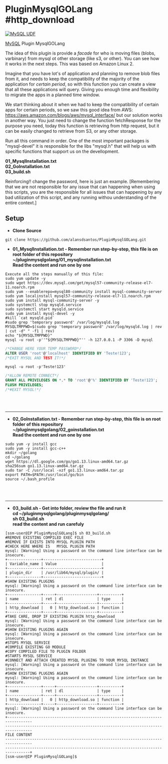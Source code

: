 # PluginMysqlGOLang #http_download
[![MySQL UDF](https://img.shields.io/badge/MySQL-UDF-blue.svg)](https://dev.mysql.com/)

[MySQL](https://dev.mysql.com/) Plugin MysqlGOLang

The idea of this plugin is provide a _facade_ for who is moving files (blobs, varbinary) from mysql ot other storage (like s3, or other). You can see how it works in the next steps. This was based on Amazon Linux 2.

Imagine that you have lot's of application and planning to remove blob files from it, and needs to keep the compatibility of the majority of the application for _certain period_, so with this function you can create a view that all these applications will query. Giving you enough time and flexibility to migrate the apps in a planned time window.

We start thinking about it when we had to keep the compatibility of certain apps for certain periods, so we saw this good idea from AWS: https://aws.amazon.com/blogs/aws/mysql_interface/ but our solution works in another way. You just need to change the function fetchResponse for the purpose you need, today this function is retrieving from http request, but it can be easily changed to retrieve from S3, or any other storage.

Run all this command in order. One of the most important packages is "mysql-devel" it is responsible for the libs "mysql.h" that will help us with specific functions that support us on the devellopment.


**01_MysqlInstallation.txt
</br>02_GoInstallation.txt
</br>03_build.sh**



Reinforcing!! change the password, here is just an example.
[Remembering that we are not responsible for any issue that can happening when using this scripts, you are the responsible for all issues that can happening by any bad utilization of this script, and any running withou understanding of the entire context.]


Setup 
---
- **Clone Source**
```shell
git clone https://github.com/alansdsantos/PluginMysqlGOLang.git
```

- **01_MysqlInstallation.txt - Remember run step-by-step, this file is on root folder of this repository
</br>~/pluginmysqlgolang/01_mysqlinstallation.txt
</br>Read the content and run one by one**


```shell
Execute all the steps manually of this file:
sudo yum update -y
sudo wget https://dev.mysql.com/get/mysql57-community-release-el7-11.noarch.rpm
sudo yum --enablerepo=mysql80-community install mysql-community-server
sudo yum localinstall mysql57-community-release-el7-11.noarch.rpm
sudo yum install mysql-community-server -y
sudo systemctl stop mysqld.service
sudo systemctl start mysqld.service
sudo yum install mysql-devel -y
#kill `cat mysqld.pid`
#sudo grep 'temporary password' /var/log/mysqld.log
MYSQLTMPPWD=$(sudo grep 'temporary password' /var/log/mysqld.log | rev | cut -d" " -f1 | rev)
echo "${MYSQLTMPPWD}"
mysql -u root -p''"${MYSQLTMPPWD}"'' -h 127.0.0.1 -P 3306 -D mysql
```

```sql
/*CHANGE HERE YOUR TEMP PASSWORD*/
ALTER USER 'root'@'localhost' IDENTIFIED BY 'Teste!123';
/*EXIT MYSQL AND TEST IT!*/
```
```shell
mysql -u root -p'Teste!123'
```
```sql
/*ALLOW REMOTE CONNECT*/
GRANT ALL PRIVILEGES ON *.* TO 'root'@'%' IDENTIFIED BY 'Teste!123';
FLUSH PRIVILEGES;
/*#EXIT MYSQL!*/
```
</br>
</br>

---
- **02_GoInstallation.txt - Remember run step-by-step, this file is on root folder of this repository
</br>~/pluginmysqlgolang/02_goinstallation.txt
</br>Read the content and run one by one
</br>**

```shell
sudo yum -y install gcc
sudo yum -y install gcc-c++
mkdir ~/golang
cd ~/golang
wget https://dl.google.com/go/go1.13.linux-amd64.tar.gz
sha256sum go1.13.linux-amd64.tar.gz
sudo tar -C /usr/local -xzf go1.13.linux-amd64.tar.gz
export PATH=$PATH:/usr/local/go/bin
source ~/.bash_profile
```
</br>
</br>

---
- **03_build.sh - Get into folder, review the file and run it
</br>cd ~/pluginmysqlgolang/pluginmysqlgolang/
</br>sh 03_build.sh
</br>read the content and run carefuly**

```shell
[ssm-user@IP PluginMysqlGOLang]$ sh 03_build.sh
#REMOVE EXISTING COMPILED EXEC FILE
#REMOVE IF EXISTS INTO MYSQL PLUGIN PATH
#CHECK HERE WHERE IS   MYSQL PLUGIN PATH
mysql: [Warning] Using a password on the command line interface can be insecure.
+---------------+--------------------------+
| Variable_name | Value                    |
+---------------+--------------------------+
| plugin_dir    | /usr/lib64/mysql/plugin/ |
+---------------+--------------------------+
#SHOW EXISTING PLUGINS
mysql: [Warning] Using a password on the command line interface can be insecure.
+---------------+-----+------------------+----------+
| name          | ret | dl               | type     |
+---------------+-----+------------------+----------+
| http_download |   0 | http_download.so | function |
+---------------+-----+------------------+----------+
#TAKE CARE, DROP IF EXISTING PLUGIN http_download
mysql: [Warning] Using a password on the command line interface can be insecure.
#SHOW EXISTING PLUGINS AGAIN
mysql: [Warning] Using a password on the command line interface can be insecure.
#STOPS MYSQL SERVICE
#COMPILE EXISTING GO MODULE
#COPY COMPILED FILE TO PLUGIN FOLDER
#STARTS MYSQL SERVICE
#CONNECT AND ATTACH CREATED MYSQL PLUGING TO YOUR MYSQL INSTANCE
mysql: [Warning] Using a password on the command line interface can be insecure.
#SHOW EXISTING PLUGINS AGAIN
mysql: [Warning] Using a password on the command line interface can be insecure.
+---------------+-----+------------------+----------+
| name          | ret | dl               | type     |
+---------------+-----+------------------+----------+
| http_download |   0 | http_download.so | function |
+---------------+-----+------------------+----------+
mysql: [Warning] Using a password on the command line interface can be insecure.
+---------------------------------------------------------------------------------
----------------------------------------------------------------------------------
FILE CONTENT
----------------------------------------------------------------------------------
---------------------------------------------------------------------------------+
[ssm-user@IP PluginMysqlGOLang]$
```

